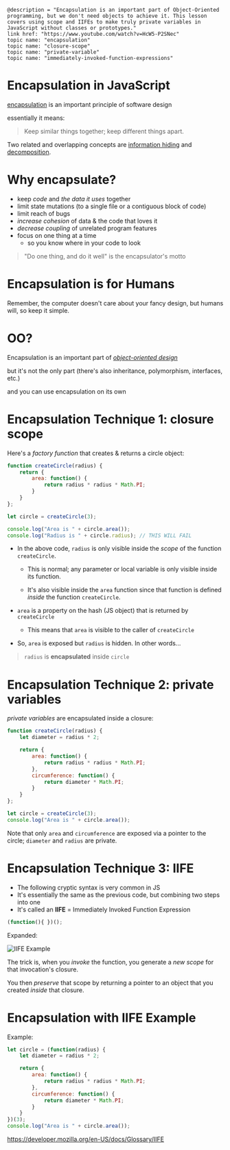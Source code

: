     @description = "Encapsulation is an important part of Object-Oriented programming, but we don't need objects to achieve it. This lesson covers using scope and IIFEs to make truly private variables in JavaScript without classes or prototypes."
    link href: "https://www.youtube.com/watch?v=HcW5-P2SNec"
    topic name: "encapsulation"
    topic name: "closure-scope"
    topic name: "private-variable"
    topic name: "immediately-invoked-function-expressions"

# Encapsulation in JavaScript

[encapsulation](https://en.wikipedia.org/wiki/Encapsulation_(computer_programming)) is an important principle of software design

essentially it means:

> Keep similar things together; keep different things apart.

Two related and overlapping concepts are [information hiding](https://en.wikipedia.org/wiki/Information_hiding) and [decomposition](https://en.wikipedia.org/wiki/Decomposition_(computer_science)).

# Why encapsulate?

* keep *code* and *the data it uses* together
* limit state mutations (to a single file or a contiguous block of code)
* limit reach of bugs
* *increase cohesion* of data & the code that loves it
* *decrease coupling* of unrelated program features
* focus on one thing at a time
  * so you know where in your code to look

> "Do one thing, and do it well" is the encapsulator's motto

# Encapsulation is for Humans

Remember, the computer doesn't care about your fancy design, but humans will, so keep it simple.

# OO?

Encapsulation is an important part of *[object-oriented design](../oo)*

but it's not the only part (there's also inheritance, polymorphism, interfaces, etc.)

and you can use encapsulation on its own

# Encapsulation Technique 1: closure scope

Here's a *factory function* that creates & returns a circle object:

```js
function createCircle(radius) {
    return {
        area: function() {
            return radius * radius * Math.PI;
        }
    }
};

let circle = createCircle(3);

console.log("Area is " + circle.area());
console.log("Radius is " + circle.radius); // THIS WILL FAIL
```

* In the above code, `radius` is only visible inside the *scope* of the function `createCircle`. 

  * This is normal; any parameter or local variable is only visible inside its function.

  * It's also visible inside the `area` function since that function is defined *inside* the function `createCircle`.

* `area` is a property on the hash (JS object) that is returned by `createCircle`

  * This means that `area` is visible to the caller of `createCircle`

* So, `area` is exposed but `radius` is hidden. In other words...

> `radius` is **encapsulated** inside `circle`

# Encapsulation Technique 2: private variables

*private variables* are encapsulated inside a closure:

```js
function createCircle(radius) {
    let diameter = radius * 2;

    return {
        area: function() {
            return radius * radius * Math.PI;
        },
        circumference: function() {
            return diameter * Math.PI;
        }
    }
};

let circle = createCircle(3);
console.log("Area is " + circle.area());
```

Note that only `area` and `circumference` are exposed via a pointer to the circle; `diameter` and `radius` are private.

# Encapsulation Technique 3: IIFE

* The following cryptic syntax is very common in JS
* It's essentially the same as the previous code, but combining two steps into one
* It's called an **IIFE** = Immediately Invoked Function Expression

```js
(function(){ })();
```

Expanded:

![IIFE Example](/images/iife-breakdown.png)

The trick is, when you *invoke* the function, you generate a *new scope* for that invocation's closure.

You then *preserve* that scope by returning a pointer to an object that you created *inside* that closure.

# Encapsulation with IIFE Example

Example:

```js
let circle = (function(radius) {
    let diameter = radius * 2;

    return {
        area: function() {
            return radius * radius * Math.PI;
        },
        circumference: function() {
            return diameter * Math.PI;
        }
    }
})(3);
console.log("Area is " + circle.area());
```

<https://developer.mozilla.org/en-US/docs/Glossary/IIFE>

